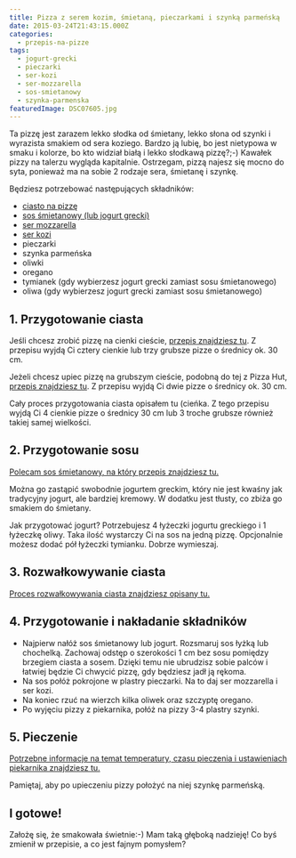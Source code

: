 ```yaml
---
title: Pizza z serem kozim, śmietaną, pieczarkami i szynką parmeńską
date: 2015-03-24T21:43:15.000Z
categories: 
  - przepis-na-pizze
tags: 
  - jogurt-grecki
  - pieczarki
  - ser-kozi
  - ser-mozzarella
  - sos-smietanowy
  - szynka-parmenska
featuredImage: DSC07605.jpg
---
```


Ta pizzę jest zarazem lekko słodka od śmietany, lekko słona od szynki i wyrazista smakiem od sera koziego. Bardzo ją lubię, bo jest nietypowa w smaku i kolorze, bo kto widział białą i lekko słodkawą pizzę?;-) Kawałek pizzy na talerzu wygląda kapitalnie. Ostrzegam, pizzą najesz się mocno do syta, ponieważ ma na sobie 2 rodzaje sera, śmietanę i szynkę.

Będziesz potrzebować następujących składników:

- <a title="Przepis na ciasto na pizzę" href="/przepis-na-ciasto-na-pizze/">ciasto na pizzę</a>
- <a title="Sos śmietanowy" href="/sos-smietanowy/">sos śmietanowy (lub jogurt grecki)</a>
- <a title="Jaki ser wybrać do pizzy?" href="/jaki-ser-wybrac-do-pizzy/">ser mozzarella</a>
- <a title="Jaki ser wybrać do pizzy?" href="/jaki-ser-wybrac-do-pizzy/">ser kozi</a>
- pieczarki
- szynka parmeńska
- oliwki
- oregano
- tymianek (gdy wybierzesz jogurt grecki zamiast sosu śmietanowego)
- oliwa (gdy wybierzesz jogurt grecki zamiast sosu śmietanowego)

## 1\. Przygotowanie ciasta

Jeśli chcesz zrobić pizzę na cienki cieście, <a title="Przepis na ciasto na pizzę" href="/przepis-na-ciasto-na-pizze/">przepis znajdziesz tu</a>. Z przepisu wyjdą Ci cztery cienkie lub trzy grubsze pizze o średnicy ok. 30 cm.

Jeżeli chcesz upiec pizzę na grubszym cieście, podobną do tej z Pizza Hut, <a title="Jeszcze lepszy przepis na pizzę jak z Pizza Hut…" href="/jeszcze-lepszy-przepis-na-pizze-jak-z-pizza-hut/">przepis znajdziesz tu</a>. Z przepisu wyjdą Ci dwie pizze o średnicy ok. 30 cm.

Cały proces przygotowania ciasta opisałem tu (cieńka. Z tego przepisu wyjdą Ci 4 cienkie pizze o średnicy 30 cm lub 3 troche grubsze również takiej samej wielkości.

## 2\. Przygotowanie sosu

<a title="Sos śmietanowy" href="/sos-smietanowy/">Polecam sos śmietanowy, na który przepis znajdziesz tu.</a>

Można go zastąpić swobodnie jogurtem greckim, który nie jest kwaśny jak tradycyjny jogurt, ale bardziej kremowy. W dodatku jest tłusty, co zbiża go smakiem do śmietany.

Jak przygotować jogurt? Potrzebujesz 4 łyżeczki jogurtu greckiego i 1 łyżeczkę oliwy. Taka ilość wystarczy Ci na sos na jedną pizzę. Opcjonalnie możesz dodać pół łyżeczki tymianku. Dobrze wymieszaj.

## 3\. Rozwałkowywanie ciasta

<a title="Jak wałkować ciasto do pizzy?" href="/jak-walkowac-ciasto-pizzy/">Proces rozwałkowywania ciasta znajdziesz opisany tu.</a>

## 4\. Przygotowanie i nakładanie składników

- Najpierw nałóż sos śmietanowy lub jogurt. Rozsmaruj sos łyżką lub chochelką. Zachowaj odstęp o szerokości 1 cm bez sosu pomiędzy brzegiem ciasta a sosem. Dzięki temu nie ubrudzisz sobie palców i łatwiej będzie Ci chwycić pizzę, gdy będziesz jadł ją rękoma.
- Na sos połóż pokrojone w plastry pieczarki. Na to daj ser mozzarella i ser kozi.
- Na koniec rzuć na wierzch kilka oliwek oraz szczyptę oregano.
- Po wyjęciu pizzy z piekarnika, połóż na pizzy 3-4 plastry szynki.

## 5\. Pieczenie

<a title="Pieczenie pizzy" href="/pieczenie-pizzy/">Potrzebne informacje na temat temperatury, czasu pieczenia i ustawieniach piekarnika znajdziesz tu.</a>

Pamiętaj, aby po upieczeniu pizzy położyć na niej szynkę parmeńską.

## I gotowe!

Założę się, że smakowała świetnie:-) Mam taką głęboką nadzieję! Co byś zmienił w przepisie, a co jest fajnym pomysłem?

